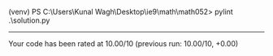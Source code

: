 (venv) PS C:\Users\Kunal Wagh\Desktop\ie9\math\math052> pylint .\solution.py

--------------------------------------------------------------------
Your code has been rated at 10.00/10 (previous run: 10.00/10, +0.00)